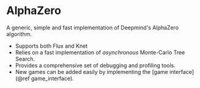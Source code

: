 # AlphaZero

A generic, simple and fast implementation of Deepmind's AlphaZero algorithm.

* Supports both Flux and Knet
* Relies on a fast implementation of *asynchronous* Monte-Carlo Tree Search.
* Provides a comprehensive set of debugging and profiling tools.
* New games can be added easily by implementing the
  [game interface](@ref game_interface).
